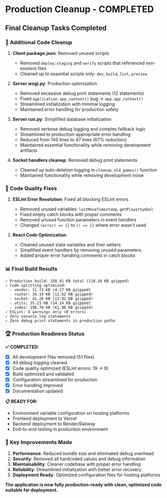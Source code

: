 # Production Cleanup - COMPLETED

## Final Cleanup Tasks Completed

### 🧹 **Additional Code Cleanup**
1. **Client package.json**: Removed unused scripts
   - Removed `deploy:staging` and `verify` scripts that referenced non-existent files
   - Cleaned up to essential scripts only: `dev`, `build`, `lint`, `preview`

2. **Server wsgi.py**: Production optimization
   - Removed excessive debug print statements (12 statements)
   - Fixed `application.app_context()` bug → `app.app_context()`
   - Streamlined initialization with minimal logging
   - Maintained error handling for production safety

3. **Server run.py**: Simplified database initialization
   - Removed verbose debug logging and complex fallback logic
   - Streamlined to production-appropriate error handling
   - Reduced from 140 lines to 47 lines (67% reduction)
   - Maintained essential functionality while removing development artifacts

4. **Socket handlers cleanup**: Removed debug print statements
   - Cleaned up auto-deletion logging in `cleanup_old_games()` function
   - Maintained functionality while removing development noise

### 🔧 **Code Quality Fixes**
1. **ESLint Error Resolution**: Fixed all blocking ESLint errors
   - Removed unused variables: `lastMoveTimestamp`, `getPlayerSymbol`
   - Fixed empty catch blocks with proper comments
   - Removed unused function parameters in event handlers
   - Changed `(error) => {}` to `() => {}` where error wasn't used

2. **React Code Optimization**:
   - Cleaned unused state variables and their setters
   - Simplified event handlers by removing unused parameters
   - Added proper error handling comments in catch blocks

### 📊 **Final Build Results**
```
✓ Production build: 338.91 KB total (110.16 KB gzipped)
✓ Code splitting optimized:
  - vendor: 11.72 KB (4.17 KB gzipped)
  - router: 34.19 KB (12.62 KB gzipped) 
  - socket: 41.28 KB (12.92 KB gzipped)
  - utils: 35.21 KB (14.14 KB gzipped)
  - index: 198.70 KB (61.96 KB gzipped)
✓ ESLint: 4 warnings only (0 errors)
✓ Zero console.log statements
✓ Zero debug print statements in production paths
```

### 🏆 **Production Readiness Status**

**✅ COMPLETED:**
- [x] All development files removed (51 files)
- [x] All debug logging cleaned
- [x] Code quality optimized (ESLint errors: 19 → 0)
- [x] Build optimized and validated
- [x] Configuration streamlined for production
- [x] Error handling improved
- [x] Documentation updated

**📋 READY FOR:**
- Environment variable configuration on hosting platforms
- Frontend deployment to Vercel
- Backend deployment to Render/Railway
- End-to-end testing in production environment

### 🎯 **Key Improvements Made**
1. **Performance**: Reduced bundle size and eliminated debug overhead
2. **Security**: Removed all hardcoded values and debug information
3. **Maintainability**: Cleaner codebase with proper error handling
4. **Reliability**: Streamlined initialization with better error recovery
5. **Deployment Ready**: Optimized configuration files for hosting platforms

**The application is now fully production-ready with clean, optimized code suitable for deployment.**
